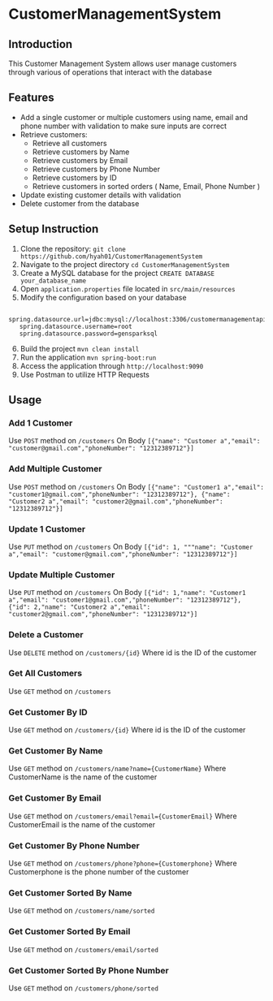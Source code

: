 # CustomerManagementSystem

## Introduction
This Customer Management System allows user manage customers through various of operations that interact with the database

## Features
- Add a single customer or multiple customers using name, email and phone number with validation to make sure inputs are correct
- Retrieve customers:
    - Retrieve all customers
    - Retrieve customers by Name
    - Retrieve customers by Email
    - Retrieve customers by Phone Number
    - Retrieve customers by ID
    - Retrieve customers in sorted orders ( Name, Email, Phone Number )
- Update existing customer details with validation
- Delete customer from the database

## Setup Instruction
1. Clone the repository: `git clone https://github.com/hyah01/CustomerManagementSystem`
2. Navigate to the project directory `cd CustomerManagementSystem`
3. Create a MySQL database for the project `CREATE DATABASE your_database_name`
4. Open `application.properties` file located in `src/main/resources`
5. Modify the configuration based on your database
```
   spring.datasource.url=jdbc:mysql://localhost:3306/customermanagementapi
   spring.datasource.username=root
   spring.datasource.password=gensparksql
```
6. Build the project `mvn clean install`
7. Run the application `mvn spring-boot:run`
8. Access the application through  `http://localhost:9090`
9. Use Postman to utilize HTTP Requests

## Usage
### Add 1 Customer
Use `POST` method on `/customers`
On Body `[{"name": "Customer a","email": "customer@gmail.com","phoneNumber": "12312389712"}]`

### Add Multiple Customer
Use `POST` method on `/customers`
On Body `[{"name": "Customer1 a","email": "customer1@gmail.com","phoneNumber": "12312389712"},
{"name": "Customer2 a","email": "customer2@gmail.com","phoneNumber": "12312389712"}]`

### Update 1 Customer
Use `PUT` method on `/customers`
On Body `[{"id": 1, """name": "Customer a","email": "customer@gmail.com","phoneNumber": "12312389712"}]`

### Update  Multiple Customer
Use `PUT` method on `/customers`
On Body `[{"id": 1,"name": "Customer1 a","email": "customer1@gmail.com","phoneNumber": "12312389712"},
{"id": 2,"name": "Customer2 a","email": "customer2@gmail.com","phoneNumber": "12312389712"}]`

### Delete a Customer
Use `DELETE` method on `/customers/{id}` Where id is the ID of the customer

### Get All Customers
Use `GET` method on `/customers` 

### Get Customer By ID
Use `GET` method on `/customers/{id}` Where id is the ID of the customer

### Get Customer By Name
Use `GET` method on `/customers/name?name={CustomerName}` Where CustomerName is the name of the customer

### Get Customer By Email
Use `GET` method on `/customers/email?email={CustomerEmail}` Where CustomerEmail is the name of the customer

### Get Customer By Phone Number
Use `GET` method on `/customers/phone?phone={Customerphone}` Where Customerphone is the phone number of the customer

### Get Customer Sorted By Name
Use `GET` method on `/customers/name/sorted` 

### Get Customer Sorted By Email
Use `GET` method on `/customers/email/sorted` 

### Get Customer Sorted By Phone Number
Use `GET` method on `/customers/phone/sorted` 




